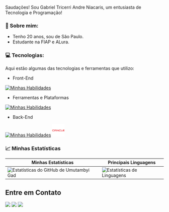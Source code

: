Saudações! Sou Gabriel Tricerri Andre Niacaris, um entusiasta de Tecnologia e Programação!

### :bow: Sobre mim: 

- Tenho 20 anos, sou de São Paulo.
- Estudante na FIAP e ALura.


### :computer: Tecnologias:

Aqui estão algumas das tecnologias e ferramentas que utilizo:

- Front-End

[![Minhas Habilidades](https://skillicons.dev/icons?i=js,ts,html,css,jquery,styledcomponents,bootstrap,react)](https://skillicons.dev)

- Ferramentas e Plataformas

[![Minhas Habilidades](https://skillicons.dev/icons?i=azure,docker,postman,git,bash,vite,figma,linux,eclipse,idea)](https://skillicons.dev)


- Back-End

[![Minhas Habilidades](https://skillicons.dev/icons?i=javascript,typescript,nodejs,express,spring,hibernate,java,python,flask,nest,postgres,sqlite,jest,prisma)](https://skillicons.dev)
<a href="https://www.oracle.com/" target="_blank" rel="noreferrer"> <img src="https://raw.githubusercontent.com/devicons/devicon/master/icons/oracle/oracle-original.svg" alt="oracle" width="40" height="40"/></a>

### 📈 Minhas Estatísticas

| Minhas Estatísticas                                                                                             | Principais Linguagens                                                                                                    |
| ------------------------------------------------------------------------------------------------------------------------------------------------------------------------ | ---------------------------------------------------------------------------------------------------------------------------------------------------------------------------------- |
| ![Estatísticas do GitHub de Umutambyi Gad](https://github-readme-stats.vercel.app/api?username=Gabriel-Triceri&show_icons=true&hide_border=true&count_private=true&theme=radical) |![Estatísticas de Linguagens](https://github-readme-stats.vercel.app/api/top-langs/?username=matheusPierro&langs_count=10&count_private=true&hide_border=true&theme=radical&layout=compact)




## Entre em Contato
<div> 
  <a href="https://api.whatsapp.com/send/?phone=%2B5511995163284&text&app_absent=0" target="_blank"><img src="https://img.shields.io/badge/WhatsApp-25D366?style=for-the-badge&logo=whatsapp&logoColor=white" target="_blank"></a>
 <a href = "mailto:gabriel.tricerri.niacaris@gmail.com"><img src="https://img.shields.io/badge/-Gmail-%23333?style=for-the-badge&logo=gmail&logoColor=white" target="_blank"></a>
  <a href="https://www.linkedin.com/in/gabriel-niacaris/" target="_blank"><img src="https://img.shields.io/badge/-LinkedIn-%230077B5?style=for-the-badge&logo=linkedin&logoColor=white" target="_blank"></a> 
  
</div>
